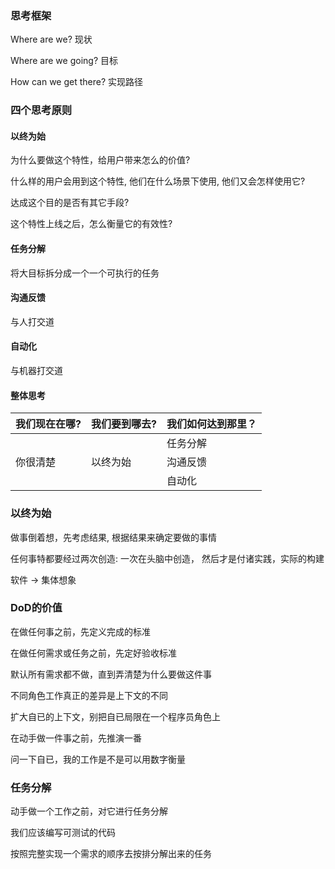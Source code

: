 ### 思考框架

Where are we?   现状

Where are we going?  目标

How can we get there?  实现路径

### 四个思考原则

#### 以终为始

为什么要做这个特性，给用户带来怎么的价值?

什么样的用户会用到这个特性, 他们在什么场景下使用, 他们又会怎样使用它?

达成这个目的是否有其它手段?

这个特性上线之后，怎么衡量它的有效性?

#### 任务分解

将大目标拆分成一个一个可执行的任务

#### 沟通反馈

与人打交道

#### 自动化

与机器打交道

#### 整体思考

| 我们现在在哪? | 我们要到哪去? | 我们如何达到那里？ |
| ------------- | ------------- | ------------------ |
|               |               | 任务分解           |
| 你很清楚      | 以终为始      | 沟通反馈           |
|               |               | 自动化             |

### 以终为始

做事倒着想，先考虑结果, 根据结果来确定要做的事情

任何事特都要经过两次创造: 一次在头脑中创造， 然后才是付诸实践，实际的构建

软件 -> 集体想象

### DoD的价值

在做任何事之前，先定义完成的标准

在做任何需求或任务之前，先定好验收标准

默认所有需求都不做，直到弄清楚为什么要做这件事

不同角色工作真正的差异是上下文的不同

扩大自已的上下文，别把自已局限在一个程序员角色上

在动手做一件事之前，先推演一番

问一下自已，我的工作是不是可以用数字衡量

### 任务分解

动手做一个工作之前，对它进行任务分解

我们应该编写可测试的代码

按照完整实现一个需求的顺序去按排分解出来的任务